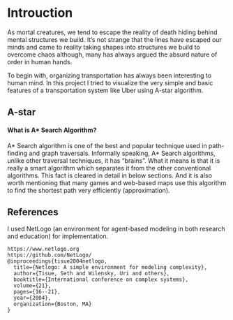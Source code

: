 # Introuction
As mortal creatures, we tend to escape the reality of death hiding behind mental
structures we build. It’s not strange that the lines have escaped our minds and came to reality
taking shapes into structures we build to overcome chaos although, many has always argued
the absurd nature of order in human hands.

To begin with, organizing transportation has always been interesting to human mind. In this
project I tried to visualize the very simple and basic features of a transportation system like
Uber using A-star algorithm.

## A-star
#### What is A* Search Algorithm?
A* Search algorithm is one of the best and popular technique used in path-finding and graph
traversals. Informally speaking, A* Search algorithms, unlike other traversal techniques, it has “brains”.
What it means is that it is really a smart algorithm which separates it from the other
conventional algorithms. This fact is cleared in detail in below sections.
And it is also worth mentioning that many games and web-based maps use this algorithm to
find the shortest path very efficiently (approximation).

## References
I used NetLogo (an environment for agent-based modeling in both research and education) for implementation.
````
https://www.netlogo.org
https://github.com/NetLogo/
@inproceedings{tisue2004netlogo,
  title={Netlogo: A simple environment for modeling complexity},
  author={Tisue, Seth and Wilensky, Uri and others},
  booktitle={International conference on complex systems},
  volume={21},
  pages={16--21},
  year={2004},
  organization={Boston, MA}
}

````
